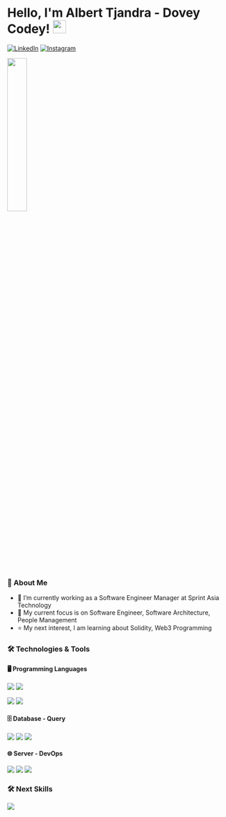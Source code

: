 <h1> Hello, I'm Albert Tjandra - Dovey Codey! <img src = "https://raw.githubusercontent.com/MartinHeinz/MartinHeinz/master/wave.gif" width = 30px> </h1>

[![LinkedIn](https://img.shields.io/badge/LinkedIn-informational?style=flat&logo=linkedin&logoColor=white&color=4B5C6D)](https://linkedin.com/in/albert-tjandra)
[![Instagram](https://img.shields.io/badge/Instagram-informational?style=flat&logo=instagram&logoColor=white&color=4B5C6D)](https://www.instagram.com/i.am_dovey.codey)
</br>

<img src="https://github.com/user-attachments/assets/a1859d60-d2cf-4ae5-9ec9-d83ca4e32c65" width="30%" />

</br>
<h3> 🚀 About Me </h3>

- 🔭 I’m currently working as a Software Engineer Manager at Sprint Asia Technology
- 🌱 My current focus is on Software Engineer, Software Architecture, People Management
- ⭐ My next interest, I am learning about Solidity, Web3 Programming

<h3> 🛠️ Technologies & Tools </h3>

<h4> 🖥️ Programming Languages </h4>

![](https://img.shields.io/badge/NodeJS-informational?style=flat&logo=nodedotjs&logoColor=white&color=4B5C6D)
![](https://img.shields.io/badge/Go-informational?style=flat&logo=go&logoColor=white&color=4B5C6D)

![](https://img.shields.io/badge/JavaScript-informational?style=flat&logo=JavaScript&logoColor=white&color=4B5C6D)
![](https://img.shields.io/badge/PHP-informational?style=flat&logo=php&logoColor=white&color=4B5C6D)

<h4> 🗄️ Database - Query </h4>

![](https://img.shields.io/badge/MySQL-informational?style=flat&logo=mysql&logoColor=white&color=4B5C6D)
![](https://img.shields.io/badge/MongoDB-informational?style=flat&logo=MongoDB&logoColor=white&color=4B5C6D)
![](https://img.shields.io/badge/PostgreSQL-informational?style=flat&logo=postgresql&logoColor=white&color=4B5C6D)

<h4> 🌐 Server - DevOps </h4>

![](https://img.shields.io/badge/Docker-informational?style=flat&logo=docker&logoColor=white&color=4B5C6D)
![](https://img.shields.io/badge/AWS-informational?style=flat&logo=amazonwebservices&logoColor=white&color=4B5C6D)
![](https://img.shields.io/badge/Kubernetes-informational?style=flat&logo=kubernetes&logoColor=white&color=4B5C6D)

<h3> 🛠️ Next Skills </h3>

![](https://img.shields.io/badge/Solidity-informational?style=flat&logo=solidity&logoColor=white&color=4B5C6D)
